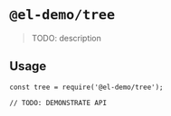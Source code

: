 # `@el-demo/tree`

> TODO: description

## Usage

```
const tree = require('@el-demo/tree');

// TODO: DEMONSTRATE API
```

